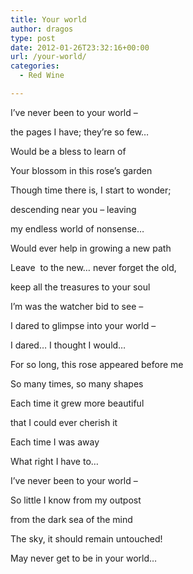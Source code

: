 ```yaml
---
title: Your world
author: dragos
type: post
date: 2012-01-26T23:32:16+00:00
url: /your-world/
categories:
  - Red Wine

---
```

I&#8217;ve never been to your world &#8211;
  
the pages I have; they&#8217;re so few&#8230;
  
Would be a bless to learn of
  
Your blossom in this rose&#8217;s garden

Though time there is, I start to wonder;
  
descending near you &#8211; leaving
  
my endless world of nonsense&#8230;
  
Would ever help in growing a new path<!--more-->

Leave  to the new&#8230; never forget the old,
  
keep all the treasures to your soul
  
I&#8217;m was the watcher bid to see &#8211;
  
I dared to glimpse into your world &#8211;
  
I dared&#8230; I thought I would&#8230;

For so long, this rose appeared before me
  
So many times, so many shapes
  
Each time it grew more beautiful
  
that I could ever cherish it
  
Each time I was away
  
What right I have to&#8230;

I&#8217;ve never been to your world &#8211;
  
So little I know from my outpost
  
from the dark sea of the mind

The sky, it should remain untouched!
  
May never get to be in your world&#8230;